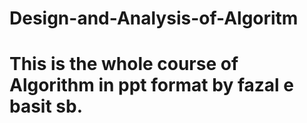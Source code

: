# Design-and-Analysis-of-Algoritm
# This is the whole course of Algorithm in ppt format by fazal e basit sb.
